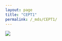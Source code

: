 ```yaml
---
layout: page
title: "CEPT1"
permalink: /_mds/CEPT1/
---
```


![](../../algns0/N39_5HSAA021163_aln_report.png?raw=true)